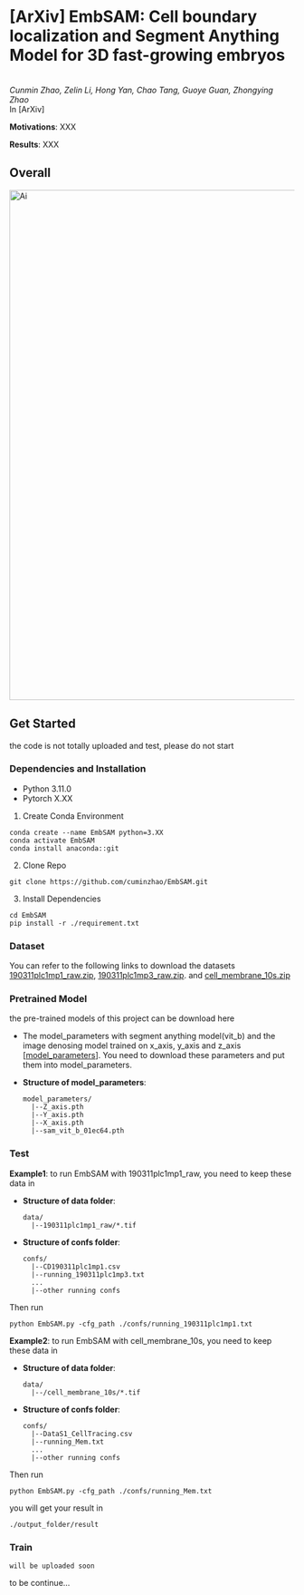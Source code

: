 # [ArXiv] EmbSAM: Cell boundary localization and Segment Anything Model for 3D fast-growing embryos
<br>_Cunmin Zhao, Zelin Li, Hong Yan, Chao Tang, Guoye Guan, Zhongying Zhao_<br>
In [ArXiv]  

**Motivations**: XXX
  
**Results**: XXX 


## Overall
<img width="900" alt="Ai" src="https://github.com/cuminzhao/EmbSAM/assets/80189429/9fb048d2-23f9-42e9-b954-1534ed79c84d"> 



## Get Started
the code is not totally uploaded and test, please do not start
### Dependencies and Installation
- Python 3.11.0
- Pytorch X.XX

1. Create Conda Environment
```
conda create --name EmbSAM python=3.XX
conda activate EmbSAM
conda install anaconda::git
```
2. Clone Repo
```
git clone https://github.com/cuminzhao/EmbSAM.git
```
3. Install Dependencies
```
cd EmbSAM
pip install -r ./requirement.txt
```

### Dataset
You can refer to the following links to download the datasets
[190311plc1mp1_raw.zip](https://drive.google.com/file/d/1SuLN8iG_siZlKvDuMIbYknOVR8WY4Axu/view?usp=drive_link), 
[190311plc1mp3_raw.zip](https://drive.google.com/file/d/1uL9M1xOuXyR36clcs0csCi-bLYWrYdg3/view?usp=drive_link). and
[cell_membrane_10s.zip](https://drive.google.com/file/d/1t0MxzF-48Gp6BWrEhGM-abljXOTefYAC/view?usp=sharing)


### Pretrained Model
the pre-trained models of this project can be download here
- The model_parameters with segment anything model(vit_b) and the image denosing model trained on x_axis, y_axis and z_axis [[model_parameters](https://drive.google.com/drive/folders/1vNp7KypEOxTXCxHLS6N4kET1M_cfBtup?usp=drive_link)]. You need to download these parameters and put them into model_parameters.
* **Structure of model_parameters**: 
    ```buildoutcfg
    model_parameters/
      |--Z_axis.pth
      |--Y_axis.pth
      |--X_axis.pth
      |--sam_vit_b_01ec64.pth
    ```

### Test  
**Example1**: to run EmbSAM with 190311plc1mp1_raw, you need to keep these data in
* **Structure of data folder**: 
    ```buildoutcfg
    data/
      |--190311plc1mp1_raw/*.tif
    ```
* **Structure of confs folder**: 
    ```buildoutcfg
    confs/
      |--CD190311plc1mp1.csv
      |--running_190311plc1mp3.txt
      ...
      |--other running confs
    ```
Then run
```
python EmbSAM.py -cfg_path ./confs/running_190311plc1mp1.txt
```

**Example2**: to run EmbSAM with cell_membrane_10s, you need to keep these data in
* **Structure of data folder**: 
    ```buildoutcfg
    data/
      |--/cell_membrane_10s/*.tif
    ```
* **Structure of confs folder**: 
    ```buildoutcfg
    confs/
      |--DataS1_CellTracing.csv
      |--running_Mem.txt
      ...
      |--other running confs
    ```
Then run
```
python EmbSAM.py -cfg_path ./confs/running_Mem.txt 
```

you will get your result in 
```
./output_folder/result
```
### Train
```
will be uploaded soon
```


to be continue...
